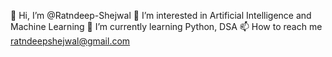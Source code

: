 👋 Hi, I’m @Ratndeep-Shejwal
👀 I’m interested in Artificial Intelligence and Machine Learning
🌱 I’m currently learning Python, DSA
📫 How to reach me ratndeepshejwal@gmail.com

<!---
Ratndeep-Shejwal/Ratndeep-Shejwal is a ✨ special ✨ repository because its `README.md` (this file) appears on your GitHub profile.
You can click the Preview link to take a look at your changes.
--->
